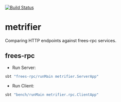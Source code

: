 [![Build Status](https://travis-ci.com/47deg/metrifier.svg?token=x4DpWRL5qXeuK6kxqVSP&branch=master)](https://travis-ci.com/47deg/metrifier)

# metrifier

Comparing HTTP endpoints against frees-rpc services.

## frees-rpc

* Run Server:

```bash
sbt "frees-rpc/runMain metrifier.ServerApp"
```

* Run Client:

```bash
sbt "bench/runMain metrifier.rpc.ClientApp"
```
